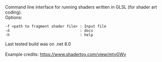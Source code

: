 Command line interface for running shaders written in GLSL (for shader art coding).</br>
Options:</br>
```
-f <path to fragment shader file> : Input file
-d                                : docs
-h                                : help
```
Last tested build was on .net 8.0 </br>
</br>
Example credits: https://www.shadertoy.com/view/mtyGWy </br>
